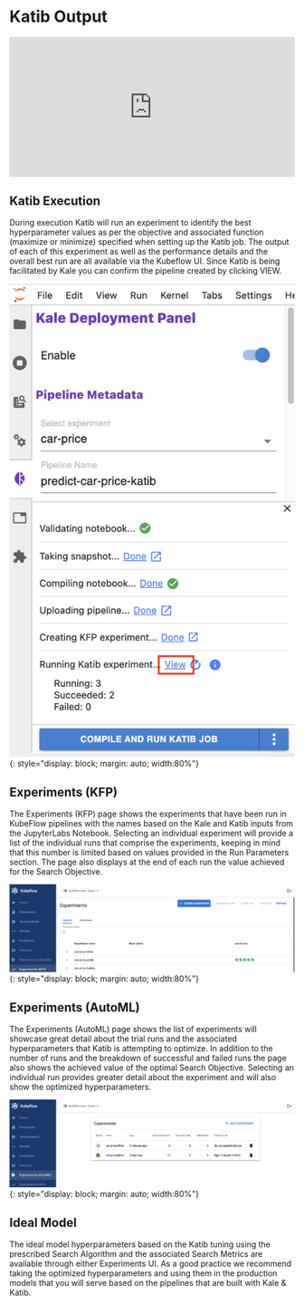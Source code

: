 # Katib Output

<div style="padding:49.06% 0 0 0;position:relative;"><iframe src="https://player.vimeo.com/video/624588829?h=7df52c8f6d&amp;badge=0&amp;autopause=0&amp;player_id=0&amp;app_id=58479" frameborder="0" allow="autoplay; fullscreen; picture-in-picture" allowfullscreen style="position:absolute;top:0;left:0;width:100%;height:100%;" title="katib101reviewoutput"></iframe></div><script src="https://player.vimeo.com/api/player.js"></script>

## Katib Execution
During execution Katib will run an experiment to identify the best hyperparameter values as per the objective 
and associated function (maximize or minimize) specified when setting up the Katib job. The output of each of this experiment 
as well as the performance details and the overall best run are all available via the Kubeflow UI. Since Katib is being facilitated by 
Kale you can confirm the pipeline created by clicking VIEW.

![view-experiments](images/view-experiments.png)
{: style="display: block; margin: auto; width:80%"}

## Experiments (KFP)
The Experiments (KFP) page shows the experiments that have been run in KubeFlow pipelines with the names based on the Kale and 
Katib inputs from the JupyterLabs Notebook. Selecting an individual experiment will provide a list of the individual runs that 
comprise the experiments, keeping in mind that this number is limited based on values provided in the Run Parameters section. 
The page also displays at the end of each run the value achieved for the Search Objective. 

![katib-experiment-kfp](images/katib-experiments-kfp.png)
{: style="display: block; margin: auto; width:80%"}

## Experiments (AutoML)
The Experiments (AutoML) page shows the list of experiments will showcase great detail about the trial runs and the associated 
hyperparameters that Katib is attempting to optimize. In addition to the number of runs and the breakdown of successful and failed 
runs the page also shows the achieved value of the optimal Search Objective. Selecting an individual run provides greater detail about 
the experiment and will also show the optimized hyperparameters.

![katib-experiment-automl](images/katib-experiments-automl.png)
{: style="display: block; margin: auto; width:80%"}

## Ideal Model
The ideal model hyperparameters based on the Katib tuning using the prescribed Search Algorithm and the associated Search Metrics are 
available through either Experiments UI. As a good practice we recommend taking the optimized hyperparameters and using them in the 
production models that you will serve based on the pipelines that are built with Kale & Katib. 
